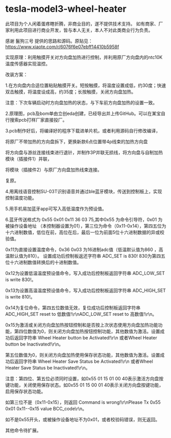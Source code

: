 # tesla-model3-wheel-heater
此项目为个人闲着蛋疼瞎折腾，非商业目的，遂不提供技术支持。
如有商家、厂家利用此项目进行商业开发，皆与本人无关，本人不对此类商业行为负责。

感谢 鬣狗三号 提供的思路和源码。原贴见：https://www.xiaote.com/r/6076f6e07ebff14410b5958f

实现原理：利用触摸开关对方向盘加热进行控制，并利用原厂方向盘内的ntc10K温度传感器实现温控。

改装方案：

1.在方向盘内合适位置粘贴触摸开关。短按触摸，将温度设置成低，约30度；快速双击触摸，将温度设成高，约35度；长按触摸，关闭方向盘加热。

注意：下次车辆启动时方向盘加热的状态，与下车前方向盘加热的设置一致。

2.原理图，pcb及bom单由立创eda创建，已经导出并上传GitHub。可以在某宝自行搜索pcb打样厂家直接投厂。

3.pcb制作好后，将编译好的程序下载进单片机，或者利用源码自行修改编译，

将原厂不带加热的方向盘拆下，更换新款6点位置带4p线束的加热方向盘

将方向盘与游丝连接线束进行退针，并制作3P并联无损线，将方向盘与自制加热模块（插接件1）并联，

将模块（插接件2）与原厂方向盘加热线束连接。

复原。

4.用离线语音控制SU-03T识别语音并通过ble蓝牙模块，传送到控制板上，实现控制温度功能。

5.用手机易加蓝牙app可写入高低温度作为预设值。

6.蓝牙传送格式为 0x55 0x01 0x11 36 03 75,其中0x55 为命令引导符，0x01 为被操作设备地址 （本控制器设置为01），第三位为命令（0x11-0x14），第四五位为十六进制数值，低位在前，高位在后，最后一位为前面5位十六进制数据的异或校验值。

0x11为直接设置温度命令，0x36 0x03 为16进制adc值（低温默认值为860 ，高温默认值为810）。
设置成功后控制板返还字符串 ADC_SET is 830! 830为第四五位十六进制数值转换后的十进制数值。

0x12为设置低温温度预设值命令，写入成功后控制板返回字符串 ADC_LOW_SET is write 830!。

0x13为设置高温温度预设值命令，写入成功后控制板返回字符串 ADC_HIGH_SET is write 810!。

0x14为复位命令，第四五位数值无效，复位成功后控制板返回字符串 ADC_HIGH_SET reset to 低数值!\r\nADC_LOW_SET reset to 高数值!\r\n。

0x15为激活或关闭方向盘加热按钮控制和是否按上次状态使用方向盘加热功能功能，第四位数值为0，则关闭方向盘加热按钮控制功能，其他数值为激活。设置成功后返回字符串 Wheel Heater button be Activated!\r\n 或者Wheel Heater button be Inactivated!\r\n。

第五位数值为0，则关闭方向盘加热使用保存状态功能，其他数值为激活。设置成功后返回字符串 Wheel Heater Save Status be Activated!\r\n 或者Wheel Heater Save Status be Inactivated!\r\n。

注意：第四位、第五位必须同时设置，如0x55 01 15 01 00 40表示激活方向盘按键功能，关闭使用保存状态。如0x55 01 15 00 01 40表示关闭方向盘按键功能，启用保存状态功能。

如第三位不是（0x11-0x15），则返回 Command is wrong!\r\nPlease Tx 0x55 0x01 0x11--0x15 value BCC_code\r\n。

如不是0x55开头，或被操作设备地址不为0x01，或者校验码错误，则无返回。

其他命令待扩展。

